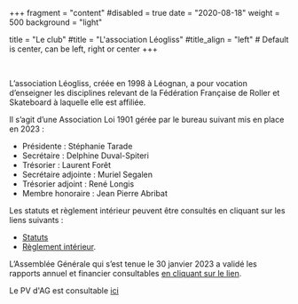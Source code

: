 +++
fragment = "content"
#disabled = true
date = "2020-08-18"
weight = 500
background = "light"

title = "Le club"
#title = "L'association Léogliss" 
#title_align = "left" # Default is center, can be left, right or center
+++

 

L’association Léogliss, créée en 1998 à Léognan, a pour vocation d’enseigner les disciplines relevant de la Fédération Française de Roller et Skateboard à laquelle elle est affiliée. 

Il s’agit d’une Association Loi 1901 gérée par le bureau suivant mis en place en 2023 :
- Présidente : Stéphanie Tarade
- Secrétaire : Delphine Duval-Spiteri
- Trésorier : Laurent Forêt
- Secrétaire adjointe : Muriel Segalen
- Trésorier adjoint : René Longis
- Membre honoraire : Jean Pierre Abribat

Les statuts et règlement intérieur peuvent être consultés en cliquant sur les liens suivants : 
 - [Statuts](https://drive.google.com/file/d/1NLQ1JTxLKLfIgsmMuNA-_Je538Z5eQSV/view?usp=sharing)
 - [Règlement intérieur](https://drive.google.com/file/d/1fkjaaIAsa-nC2LH4fRwR9tTBnkkG8_J5/view?usp=sharing).

L’Assemblée Générale qui s’est tenue le 30 janvier 2023 a validé les rapports annuel et financier consultables [en cliquant sur le lien](https://docs.google.com/document/d/13CtdjD8fQEop6-HYbw2cITQ6wB9ZrIk7/edit?usp=sharing&ouid=116214645160825737907&rtpof=true&sd=true).

Le PV d'AG est consultable [ici](https://drive.google.com/file/d/13y2mE9OrvTVWFTXtI_1_5Oh3TGnkTdRV/view?usp=sharing)
